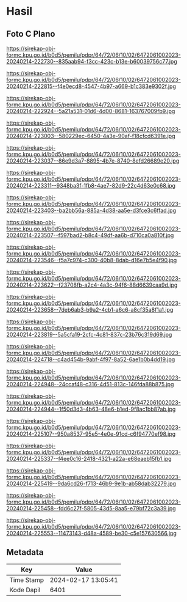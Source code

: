 # Hasil

## Foto C Plano

https://sirekap-obj-formc.kpu.go.id/b0d5/pemilu/pdpr/64/72/06/10/02/6472061002023-20240214-222730--835aab94-f3cc-423c-b13e-b60039756c77.jpg

https://sirekap-obj-formc.kpu.go.id/b0d5/pemilu/pdpr/64/72/06/10/02/6472061002023-20240214-222815--f4e0ecd8-4547-4b97-a669-b1c383e9302f.jpg

https://sirekap-obj-formc.kpu.go.id/b0d5/pemilu/pdpr/64/72/06/10/02/6472061002023-20240214-222924--5a21a531-01d6-4d00-8681-163767009fb9.jpg

https://sirekap-obj-formc.kpu.go.id/b0d5/pemilu/pdpr/64/72/06/10/02/6472061002023-20240214-223003--580229ec-6450-4a3e-90af-f18cfcd6391e.jpg

https://sirekap-obj-formc.kpu.go.id/b0d5/pemilu/pdpr/64/72/06/10/02/6472061002023-20240214-223037--86e9d3a7-8895-4b7e-8740-8efd26689e20.jpg

https://sirekap-obj-formc.kpu.go.id/b0d5/pemilu/pdpr/64/72/06/10/02/6472061002023-20240214-223311--9348ba3f-1fb8-4ae7-82d9-22c4d63e0c68.jpg

https://sirekap-obj-formc.kpu.go.id/b0d5/pemilu/pdpr/64/72/06/10/02/6472061002023-20240214-223403--ba2bb56a-885a-4d38-aa5e-d3fce3c6ffad.jpg

https://sirekap-obj-formc.kpu.go.id/b0d5/pemilu/pdpr/64/72/06/10/02/6472061002023-20240214-223507--f597bad2-b8c4-49df-aa6b-d710ca0a810f.jpg

https://sirekap-obj-formc.kpu.go.id/b0d5/pemilu/pdpr/64/72/06/10/02/6472061002023-20240214-223546--f5a7c974-c300-40b8-8dab-d16e7b5e4f90.jpg

https://sirekap-obj-formc.kpu.go.id/b0d5/pemilu/pdpr/64/72/06/10/02/6472061002023-20240214-223622--f23708fb-a2c4-4a3c-94f6-88d6639caa9d.jpg

https://sirekap-obj-formc.kpu.go.id/b0d5/pemilu/pdpr/64/72/06/10/02/6472061002023-20240214-223658--7deb6ab3-b9a2-4cb1-a6c6-a8cf35a8f1a1.jpg

https://sirekap-obj-formc.kpu.go.id/b0d5/pemilu/pdpr/64/72/06/10/02/6472061002023-20240214-223819--5a5cfa19-2cfc-4c81-837c-23b76c319d69.jpg

https://sirekap-obj-formc.kpu.go.id/b0d5/pemilu/pdpr/64/72/06/10/02/6472061002023-20240214-224718--c4ad454b-9abf-4f97-8a52-6ae1b0b4dd19.jpg

https://sirekap-obj-formc.kpu.go.id/b0d5/pemilu/pdpr/64/72/06/10/02/6472061002023-20240214-224948--24ccaf48-c316-4d51-813c-146fda88b875.jpg

https://sirekap-obj-formc.kpu.go.id/b0d5/pemilu/pdpr/64/72/06/10/02/6472061002023-20240214-224944--1f50d3d3-4b63-48e6-b1ed-9f8ac1bb87ab.jpg

https://sirekap-obj-formc.kpu.go.id/b0d5/pemilu/pdpr/64/72/06/10/02/6472061002023-20240214-225107--950a8537-95e5-4e0e-91cd-c6f94770ef98.jpg

https://sirekap-obj-formc.kpu.go.id/b0d5/pemilu/pdpr/64/72/06/10/02/6472061002023-20240214-225337--f4ee0c16-2418-4321-a22a-e68eaeb15fb1.jpg

https://sirekap-obj-formc.kpu.go.id/b0d5/pemilu/pdpr/64/72/06/10/02/6472061002023-20240214-225419--9da6cd26-f713-46b9-9e1b-ab58dab32279.jpg

https://sirekap-obj-formc.kpu.go.id/b0d5/pemilu/pdpr/64/72/06/10/02/6472061002023-20240214-225458--fdd6c27f-5805-43d5-8aa5-e79bf72c3a39.jpg

https://sirekap-obj-formc.kpu.go.id/b0d5/pemilu/pdpr/64/72/06/10/02/6472061002023-20240214-225553--11473143-d48a-4589-be30-c5e157630566.jpg


## Metadata

| Key        | Value               |
| ---------- | ------------------- |
| Time Stamp | 2024-02-17 13:05:41 |
| Kode Dapil | 6401                |



